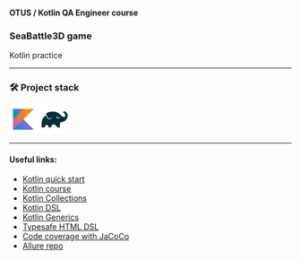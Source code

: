 #### OTUS / Kotlin QA Engineer course
### SeaBattle3D game
Kotlin practice
___

### :hammer_and_wrench: Project stack

<code><img height="50" title="Kotlin" src="https://github.com/Lena-Sazh/Lena-Sazh/blob/main/src/test/resources/logo/Kotlin.png"></code>
<code><img height="50" title="Gradle" src="https://github.com/Lena-Sazh/Lena-Sazh/blob/main/src/test/resources/logo/Gradle.svg"></code>

___

#### Useful links:

* <a href="https://russianblogs.com/article/36271384218/">Kotlin quick start</a>
* <a href="https://exercism.org/tracks/kotlin">Kotlin course</a>
* <a href="https://kotlinlang.ru/docs/collections-overview.html">Kotlin Collections</a>
* <a href="https://habr.com/ru/company/haulmont/blog/341402/">Kotlin DSL</a>
* <a href="https://habr.com/ru/company/redmadrobot/blog/301174/">Kotlin Generics</a>
* <a href="https://kotlinlang.org/docs/typesafe-html-dsl.html">Typesafe HTML DSL</a>
* <a href="https://medium.com/@hbahuguna/integration-test-code-coverage-on-containers-using-jacoco-561a95703060">Code coverage with JaCoCo</a>
* <a href="https://github.com/allure-framework">Allure repo</a>
